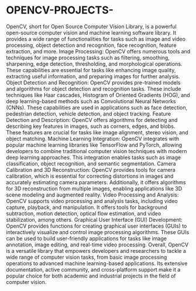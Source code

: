 # OPENCV-PROJECTS-
OpenCV, short for Open Source Computer Vision Library, is a powerful open-source computer vision and machine learning software library. It provides a wide range of functionalities for tasks such as image and video processing, object detection and recognition, face recognition, feature extraction, and more.
Image Processing: OpenCV offers numerous tools and techniques for image processing tasks such as filtering, smoothing, sharpening, edge detection, thresholding, and morphological operations. These capabilities are essential for tasks like enhancing image quality, extracting useful information, and preparing images for further analysis.
Object Detection and Recognition: OpenCV provides pre-trained models and algorithms for object detection and recognition tasks. These include techniques like Haar cascades, Histogram of Oriented Gradients (HOG), and deep learning-based methods such as Convolutional Neural Networks (CNNs). These capabilities are used in applications such as face detection, pedestrian detection, vehicle detection, and object tracking.
Feature Detection and Description: OpenCV offers algorithms for detecting and describing key features in images, such as corners, edges, and blobs. These features are crucial for tasks like image alignment, stereo vision, and object matching.
Machine Learning Integration: OpenCV integrates with popular machine learning libraries like TensorFlow and PyTorch, allowing developers to combine traditional computer vision techniques with modern deep learning approaches. This integration enables tasks such as image classification, object recognition, and semantic segmentation.
Camera Calibration and 3D Reconstruction: OpenCV provides tools for camera calibration, which is essential for correcting distortions in images and accurately estimating camera parameters. Additionally, it offers algorithms for 3D reconstruction from multiple images, enabling applications like 3D scene modeling and augmented reality.
Video Processing and Analysis: OpenCV supports video processing and analysis tasks, including video capture, playback, and manipulation. It offers tools for background subtraction, motion detection, optical flow estimation, and video stabilization, among others.
Graphical User Interface (GUI) Development: OpenCV provides functions for creating graphical user interfaces (GUIs) to interactively visualize and control image processing algorithms. These GUIs can be used to build user-friendly applications for tasks like image annotation, image editing, and real-time video processing.
Overall, OpenCV is a versatile library that empowers developers and researchers to tackle a wide range of computer vision tasks, from basic image processing operations to advanced machine learning-based applications. Its extensive documentation, active community, and cross-platform support make it a popular choice for both academic and industrial projects in the field of computer vision.





